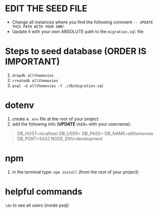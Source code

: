 
# EDIT THE SEED FILE
- Change all instances where you find the following comment `-- UPDATE THIS PATH WITH YOUR OWN!`
- Update it with your own ABSOLUTE path to the `migration.sql` file

# Steps to seed database (ORDER IS IMPORTANT)
1. `dropdb allthemovies`
2. `createdb allthemovies`
3. `psql -d allthemovies -f ./db/migration.sql`

# dotenv
1. create a `.env` file at the root of your project
2. add the following info (**UPDATE** `USER=` with your username):
  > DB_HOST=localhost
    DB_USER=<your database username>
    DB_PASS=
    DB_NAME=allthemovies
    DB_PORT=5432
    NODE_ENV=development

# npm
1. in the terminal type: `npm install` (from the root of your project)

# helpful commands
`\du` to see all users (inside psql)
